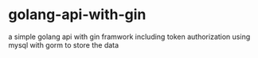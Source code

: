 # golang-api-with-gin
a simple golang api with gin framwork including token authorization
using mysql with gorm to store the data
